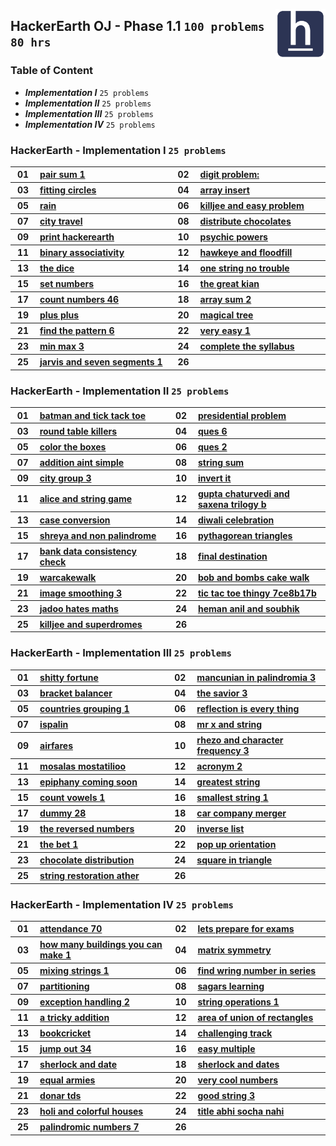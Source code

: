 <picture><img align="right" width="80" src="/logos/hackerearth.png"></img></picture>

## HackerEarth OJ - Phase 1.1 `100 problems` `80 hrs`

### Table of Content

- ***Implementation I***   `25 problems`
- ***Implementation II***  `25 problems`
- ***Implementation III*** `25 problems`
- ***Implementation IV***  `25 problems`

### HackerEarth - Implementation I `25 problems`

<table>
    <tbody>
        <tr>
<th align="center" width="50px">01</th><th align="left" width="550px"><a href="https://hackerearth.com/practice/data-structures/arrays/1-d/practice-problems/algorithm/pair-sum-1-0062d9ab/">pair sum 1</a></th>
<th align="center" width="50px">02</th><th align="left" width="550px"><a href="https://hackerearth.com/practice/basic-programming/implementation/basics-of-implementation/practice-problems/algorithm/digit-problem/">digit problem:</a></th>
        </tr>
        <tr>
<th align="center" width="50px">03</th><th align="left" width="550px"><a href="https://hackerearth.com/practice/basic-programming/implementation/basics-of-implementation/practice-problems/algorithm/fitting-circles-c00a5be3/">fitting circles</a></th>
<th align="center" width="50px">04</th><th align="left" width="550px"><a href="https://hackerearth.com/practice/basic-programming/implementation/basics-of-implementation/practice-problems/algorithm/array-insert/">array insert</a></th>
        </tr>
        <tr>
<th align="center" width="50px">05</th><th align="left" width="550px"><a href="https://hackerearth.com/practice/basic-programming/implementation/basics-of-implementation/practice-problems/algorithm/rain-41f57695/">rain</a></th>
<th align="center" width="50px">06</th><th align="left" width="550px"><a href="https://hackerearth.com/practice/basic-programming/implementation/basics-of-implementation/practice-problems/approximate/killjee-and-easy-problem/">killjee and easy problem</a></th>
        </tr>
        <tr>
<th align="center" width="50px">07</th><th align="left" width="550px"><a href="https://hackerearth.com/practice/basic-programming/implementation/basics-of-implementation/practice-problems/algorithm/city-travel-59bad87f/">city travel</a></th>
<th align="center" width="50px">08</th><th align="left" width="550px"><a href="https://hackerearth.com/practice/basic-programming/implementation/basics-of-implementation/practice-problems/algorithm/distribute-chocolates-70c2c2ab/">distribute chocolates</a></th>
        </tr>
        <tr>
<th align="center" width="50px">09</th><th align="left" width="550px"><a href="https://hackerearth.com/practice/basic-programming/implementation/basics-of-implementation/practice-problems/algorithm/print-hackerearth/">print hackerearth</a></th>
<th align="center" width="50px">10</th><th align="left" width="550px"><a href="https://hackerearth.com/practice/basic-programming/implementation/basics-of-implementation/practice-problems/algorithm/psychic-powers/">psychic powers</a></th>
        </tr>
        <tr>
<th align="center" width="50px">11</th><th align="left" width="550px"><a href="https://hackerearth.com/practice/basic-programming/implementation/basics-of-implementation/practice-problems/algorithm/binary-associativity-fc8ca73f/">binary associativity</a></th>
<th align="center" width="50px">12</th><th align="left" width="550px"><a href="https://hackerearth.com/practice/basic-programming/implementation/basics-of-implementation/practice-problems/algorithm/hawkeye-and-floodfill/">hawkeye and floodfill</a></th>
        </tr>
        <tr>
<th align="center" width="50px">13</th><th align="left" width="550px"><a href="https://hackerearth.com/practice/basic-programming/implementation/basics-of-implementation/practice-problems/algorithm/the-dice-d4dc5b11/">the dice</a></th>
<th align="center" width="50px">14</th><th align="left" width="550px"><a href="https://hackerearth.com/practice/basic-programming/implementation/basics-of-implementation/practice-problems/algorithm/one-string-no-trouble-37037871/">one string no trouble</a></th>
        </tr>
        <tr>
<th align="center" width="50px">15</th><th align="left" width="550px"><a href="https://hackerearth.com/practice/basic-programming/implementation/basics-of-implementation/practice-problems/algorithm/set-numbers-bea74f5a/">set numbers</a></th>
<th align="center" width="50px">16</th><th align="left" width="550px"><a href="https://hackerearth.com/practice/basic-programming/implementation/basics-of-implementation/practice-problems/algorithm/the-great-kian/">the great kian</a></th>
        </tr>
        <tr>
<th align="center" width="50px">17</th><th align="left" width="550px"><a href="https://hackerearth.com/practice/basic-programming/implementation/basics-of-implementation/practice-problems/algorithm/count-numbers-46/">count numbers 46</a></th>
<th align="center" width="50px">18</th><th align="left" width="550px"><a href="https://hackerearth.com/practice/basic-programming/implementation/basics-of-implementation/practice-problems/algorithm/array-sum-2-725368ac/">array sum 2</a></th>
        </tr>
        <tr>
<th align="center" width="50px">19</th><th align="left" width="550px"><a href="https://hackerearth.com/practice/basic-programming/implementation/basics-of-implementation/practice-problems/algorithm/plus-plus-60bcac48/">plus plus</a></th>
<th align="center" width="50px">20</th><th align="left" width="550px"><a href="https://hackerearth.com/practice/basic-programming/implementation/basics-of-implementation/practice-problems/algorithm/magical-tree/">magical tree</a></th>
        </tr>
        <tr>
<th align="center" width="50px">21</th><th align="left" width="550px"><a href="https://hackerearth.com/practice/basic-programming/implementation/basics-of-implementation/practice-problems/algorithm/find-the-pattern-6/">find the pattern 6</a></th>
<th align="center" width="50px">22</th><th align="left" width="550px"><a href="https://hackerearth.com/practice/basic-programming/implementation/basics-of-implementation/practice-problems/algorithm/very-easy-1/">very easy 1</a></th>
        </tr>
        <tr>
<th align="center" width="50px">23</th><th align="left" width="550px"><a href="https://hackerearth.com/practice/basic-programming/implementation/basics-of-implementation/practice-problems/algorithm/min-max-3/">min max 3</a></th>
<th align="center" width="50px">24</th><th align="left" width="550px"><a href="https://hackerearth.com/practice/basic-programming/implementation/basics-of-implementation/practice-problems/algorithm/complete-the-syllabus/">complete the syllabus</a></th>
        </tr>
        <tr>
<th align="center" width="50px">25</th><th align="left" width="550px"><a href="https://hackerearth.com/practice/basic-programming/implementation/basics-of-implementation/practice-problems/algorithm/jarvis-and-seven-segments-1/">jarvis and seven segments 1</a></th>
<th align="center" width="50px">26</th><th align="left" width="550px"><a href=""></a></th>
        </tr>
    </tbody>
</table>

### HackerEarth - Implementation II `25 problems`

<table>
    <tbody>
        <tr>
<th align="center" width="50px">01</th><th align="left" width="550px"><a href="https://hackerearth.com/practice/basic-programming/implementation/basics-of-implementation/practice-problems/algorithm/batman-and-tick-tack-toe/">batman and tick tack toe</a></th>
<th align="center" width="50px">02</th><th align="left" width="550px"><a href="https://hackerearth.com/practice/basic-programming/implementation/basics-of-implementation/practice-problems/algorithm/presidential-problem/">presidential problem</a></th>
        </tr>
        <tr>
<th align="center" width="50px">03</th><th align="left" width="550px"><a href="https://hackerearth.com/practice/basic-programming/implementation/basics-of-implementation/practice-problems/algorithm/round-table-killers-b7b93156/">round table killers</a></th>
<th align="center" width="50px">04</th><th align="left" width="550px"><a href="https://hackerearth.com/practice/basic-programming/implementation/basics-of-implementation/practice-problems/algorithm/ques-6/">ques 6</a></th>
        </tr>
        <tr>
<th align="center" width="50px">05</th><th align="left" width="550px"><a href="https://hackerearth.com/practice/basic-programming/implementation/basics-of-implementation/practice-problems/algorithm/color-the-boxes-47270a3b/">color the boxes</a></th>
<th align="center" width="50px">06</th><th align="left" width="550px"><a href="https://hackerearth.com/practice/basic-programming/implementation/basics-of-implementation/practice-problems/algorithm/ques-2/">ques 2</a></th>
        </tr>
        <tr>
<th align="center" width="50px">07</th><th align="left" width="550px"><a href="https://hackerearth.com/practice/basic-programming/implementation/basics-of-implementation/practice-problems/algorithm/addition-aint-simple/">addition aint simple</a></th>
<th align="center" width="50px">08</th><th align="left" width="550px"><a href="https://hackerearth.com/practice/basic-programming/implementation/basics-of-implementation/practice-problems/algorithm/string-sum/">string sum</a></th>
        </tr>
        <tr>
<th align="center" width="50px">09</th><th align="left" width="550px"><a href="https://hackerearth.com/practice/basic-programming/implementation/basics-of-implementation/practice-problems/algorithm/city-group-3/">city group 3</a></th>
<th align="center" width="50px">10</th><th align="left" width="550px"><a href="https://hackerearth.com/practice/basic-programming/implementation/basics-of-implementation/practice-problems/algorithm/invert-it-b06fd53a/">invert it</a></th>
        </tr>
        <tr>
<th align="center" width="50px">11</th><th align="left" width="550px"><a href="https://hackerearth.com/practice/basic-programming/implementation/basics-of-implementation/practice-problems/algorithm/alice-and-string-game-dbd6adc3/">alice and string game</a></th>
<th align="center" width="50px">12</th><th align="left" width="550px"><a href="https://hackerearth.com/practice/basic-programming/implementation/basics-of-implementation/practice-problems/algorithm/gupta-chaturvedi-and-saxena-trilogy-b/">gupta chaturvedi and saxena trilogy b</a></th>
        </tr>
        <tr>
<th align="center" width="50px">13</th><th align="left" width="550px"><a href="https://hackerearth.com/practice/basic-programming/implementation/basics-of-implementation/practice-problems/algorithm/case-conversion-d19fbcfe/">case conversion</a></th>
<th align="center" width="50px">14</th><th align="left" width="550px"><a href="https://hackerearth.com/practice/basic-programming/implementation/basics-of-implementation/practice-problems/algorithm/diwali-celebration/">diwali celebration</a></th>
        </tr>
        <tr>
<th align="center" width="50px">15</th><th align="left" width="550px"><a href="https://hackerearth.com/practice/basic-programming/implementation/basics-of-implementation/practice-problems/algorithm/shreya-and-non-palindrome/">shreya and non palindrome</a></th>
<th align="center" width="50px">16</th><th align="left" width="550px"><a href="https://hackerearth.com/practice/basic-programming/implementation/basics-of-implementation/practice-problems/algorithm/pythagorean-triangles-0158a4c5/">pythagorean triangles</a></th>
        </tr>
        <tr>
<th align="center" width="50px">17</th><th align="left" width="550px"><a href="https://hackerearth.com/practice/basic-programming/implementation/basics-of-implementation/practice-problems/approximate/bank-data-consistency-check-3899a127/">bank data consistency check</a></th>
<th align="center" width="50px">18</th><th align="left" width="550px"><a href="https://hackerearth.com/practice/basic-programming/implementation/basics-of-implementation/practice-problems/algorithm/final-destination-cakewalk/">final destination</a></th>
        </tr>
        <tr>
<th align="center" width="50px">19</th><th align="left" width="550px"><a href="https://hackerearth.com/practice/basic-programming/implementation/basics-of-implementation/practice-problems/algorithm/warcakewalk/">warcakewalk</a></th>
<th align="center" width="50px">20</th><th align="left" width="550px"><a href="https://hackerearth.com/practice/basic-programming/implementation/basics-of-implementation/practice-problems/algorithm/bob-and-bombs-cake-walk/">bob and bombs cake walk</a></th>
        </tr>
        <tr>
<th align="center" width="50px">21</th><th align="left" width="550px"><a href="https://hackerearth.com/practice/basic-programming/implementation/basics-of-implementation/practice-problems/algorithm/image-smoothing-3/">image smoothing 3</a></th>
<th align="center" width="50px">22</th><th align="left" width="550px"><a href="https://hackerearth.com/practice/basic-programming/implementation/basics-of-implementation/practice-problems/algorithm/tic-tac-toe-thingy-7ce8b17b/">tic tac toe thingy 7ce8b17b</a></th>
        </tr>
        <tr>
<th align="center" width="50px">23</th><th align="left" width="550px"><a href="https://hackerearth.com/practice/basic-programming/implementation/basics-of-implementation/practice-problems/golf/jadoo-hates-maths/">jadoo hates maths</a></th>
<th align="center" width="50px">24</th><th align="left" width="550px"><a href="https://hackerearth.com/practice/basic-programming/implementation/basics-of-implementation/practice-problems/algorithm/heman-anil-and-soubhik/">heman anil and soubhik</a></th>
        </tr>
        <tr>
<th align="center" width="50px">25</th><th align="left" width="550px"><a href="https://hackerearth.com/practice/basic-programming/implementation/basics-of-implementation/practice-problems/algorithm/killjee-and-superdromes-1f1d31c3/">killjee and superdromes</a></th>
<th align="center" width="50px">26</th><th align="left" width="550px"><a href=""></a></th>
        </tr>
    </tbody>
</table>

### HackerEarth - Implementation III `25 problems`

<table>
    <tbody>
        <tr>
<th align="center" width="50px">01</th><th align="left" width="550px"><a href="https://hackerearth.com/practice/basic-programming/implementation/basics-of-implementation/practice-problems/algorithm/shitty-fortune/">shitty fortune</a></th>
<th align="center" width="50px">02</th><th align="left" width="550px"><a href="https://hackerearth.com/practice/basic-programming/implementation/basics-of-implementation/practice-problems/algorithm/mancunian-in-palindromia-3/">mancunian in palindromia 3</a></th>
        </tr>
        <tr>
<th align="center" width="50px">03</th><th align="left" width="550px"><a href="https://hackerearth.com/practice/basic-programming/implementation/basics-of-implementation/practice-problems/algorithm/bracket-balancer-b9f56e12/">bracket balancer</a></th>
<th align="center" width="50px">04</th><th align="left" width="550px"><a href="https://hackerearth.com/practice/basic-programming/implementation/basics-of-implementation/practice-problems/algorithm/the-savior-3/">the savior 3</a></th>
        </tr>
        <tr>
<th align="center" width="50px">05</th><th align="left" width="550px"><a href="https://hackerearth.com/practice/basic-programming/implementation/basics-of-implementation/practice-problems/algorithm/countries-grouping-1-5b13620a/">countries grouping 1</a></th>
<th align="center" width="50px">06</th><th align="left" width="550px"><a href="https://hackerearth.com/practice/basic-programming/implementation/basics-of-implementation/practice-problems/algorithm/reflection-is-every-thing-2fff0566/">reflection is every thing</a></th>
        </tr>
        <tr>
<th align="center" width="50px">07</th><th align="left" width="550px"><a href="https://hackerearth.com/practice/basic-programming/implementation/basics-of-implementation/practice-problems/algorithm/ispalin/">ispalin</a></th>
<th align="center" width="50px">08</th><th align="left" width="550px"><a href="https://hackerearth.com/practice/basic-programming/implementation/basics-of-implementation/practice-problems/algorithm/mr-x-and-string-4836920e/">mr x and string</a></th>
        </tr>
        <tr>
<th align="center" width="50px">09</th><th align="left" width="550px"><a href="https://hackerearth.com/practice/basic-programming/implementation/basics-of-implementation/practice-problems/algorithm/airfares-dbef7f12/">airfares</a></th>
<th align="center" width="50px">10</th><th align="left" width="550px"><a href="https://hackerearth.com/practice/basic-programming/implementation/basics-of-implementation/practice-problems/algorithm/rhezo-and-character-frequency-3/">rhezo and character frequency 3</a></th>
        </tr>
        <tr>
<th align="center" width="50px">11</th><th align="left" width="550px"><a href="https://hackerearth.com/practice/basic-programming/implementation/basics-of-implementation/practice-problems/algorithm/mosalas-mostatilioo-f012275c/">mosalas mostatilioo</a></th>
<th align="center" width="50px">12</th><th align="left" width="550px"><a href="https://hackerearth.com/practice/basic-programming/implementation/basics-of-implementation/practice-problems/algorithm/acronym-2/">acronym 2</a></th>
        </tr>
        <tr>
<th align="center" width="50px">13</th><th align="left" width="550px"><a href="https://hackerearth.com/practice/basic-programming/implementation/basics-of-implementation/practice-problems/algorithm/epiphany-coming-soon-43c4af4b/">epiphany coming soon</a></th>
<th align="center" width="50px">14</th><th align="left" width="550px"><a href="https://hackerearth.com/practice/basic-programming/implementation/basics-of-implementation/practice-problems/algorithm/greatest-string-fcf3e37c/">greatest string</a></th>
        </tr>
        <tr>
<th align="center" width="50px">15</th><th align="left" width="550px"><a href="https://hackerearth.com/practice/basic-programming/implementation/basics-of-implementation/practice-problems/algorithm/count-vowels-1-1da7c4d0/">count vowels 1</a></th>
<th align="center" width="50px">16</th><th align="left" width="550px"><a href="https://hackerearth.com/practice/basic-programming/implementation/basics-of-implementation/practice-problems/algorithm/smallest-string-1-ab268aff/">smallest string 1</a></th>
        </tr>
        <tr>
<th align="center" width="50px">17</th><th align="left" width="550px"><a href="https://hackerearth.com/practice/basic-programming/implementation/basics-of-implementation/practice-problems/algorithm/dummy-28/">dummy 28</a></th>
<th align="center" width="50px">18</th><th align="left" width="550px"><a href="https://hackerearth.com/practice/basic-programming/implementation/basics-of-implementation/practice-problems/algorithm/car-company-merger-125475cc/">car company merger</a></th>
        </tr>
        <tr>
<th align="center" width="50px">19</th><th align="left" width="550px"><a href="https://hackerearth.com/practice/basic-programming/implementation/basics-of-implementation/practice-problems/algorithm/the-reversed-numbers/">the reversed numbers</a></th>
<th align="center" width="50px">20</th><th align="left" width="550px"><a href="https://hackerearth.com/practice/basic-programming/implementation/basics-of-implementation/practice-problems/algorithm/inverse-list/">inverse list</a></th>
        </tr>
        <tr>
<th align="center" width="50px">21</th><th align="left" width="550px"><a href="https://hackerearth.com/practice/basic-programming/implementation/basics-of-implementation/practice-problems/algorithm/the-bet-1-dbc1acde/">the bet 1</a></th>
<th align="center" width="50px">22</th><th align="left" width="550px"><a href="https://hackerearth.com/practice/basic-programming/implementation/basics-of-implementation/practice-problems/algorithm/pop-up-orientation-de6cf0ee/">pop up orientation</a></th>
        </tr>
        <tr>
<th align="center" width="50px">23</th><th align="left" width="550px"><a href="https://hackerearth.com/practice/basic-programming/implementation/basics-of-implementation/practice-problems/algorithm/chocolate-distribution-709f61ec/">chocolate distribution</a></th>
<th align="center" width="50px">24</th><th align="left" width="550px"><a href="https://hackerearth.com/practice/basic-programming/implementation/basics-of-implementation/practice-problems/algorithm/square-in-triangle/">square in triangle</a></th>
        </tr>
        <tr>
<th align="center" width="50px">25</th><th align="left" width="550px"><a href="https://hackerearth.com/practice/basic-programming/implementation/basics-of-implementation/practice-problems/algorithm/string-restoration-ather-b41289af/">string restoration ather</a></th>
<th align="center" width="50px">26</th><th align="left" width="550px"><a href=""></a></th>
        </tr>
    </tbody>
</table>

### HackerEarth - Implementation IV `25 problems`

<table>
    <tbody>
        <tr>
<th align="center" width="50px">01</th><th align="left" width="550px"><a href="https://hackerearth.com/practice/basic-programming/implementation/basics-of-implementation/practice-problems/algorithm/attendance-70-3369f484/">attendance 70</a></th>
<th align="center" width="50px">02</th><th align="left" width="550px"><a href="https://hackerearth.com/practice/basic-programming/implementation/basics-of-implementation/practice-problems/algorithm/lets-prepare-for-exams-a7f00d14/">lets prepare for exams</a></th>
        </tr>
        <tr>
<th align="center" width="50px">03</th><th align="left" width="550px"><a href="https://hackerearth.com/practice/basic-programming/implementation/basics-of-implementation/practice-problems/algorithm/how-many-buildings-you-can-make-1/">how many buildings you can make 1</a></th>
<th align="center" width="50px">04</th><th align="left" width="550px"><a href="https://hackerearth.com/practice/basic-programming/implementation/basics-of-implementation/practice-problems/algorithm/matrix-symmetry/">matrix symmetry</a></th>
        </tr>
        <tr>
<th align="center" width="50px">05</th><th align="left" width="550px"><a href="https://hackerearth.com/practice/basic-programming/implementation/basics-of-implementation/practice-problems/algorithm/mixing-strings-1/">mixing strings 1</a></th>
<th align="center" width="50px">06</th><th align="left" width="550px"><a href="https://hackerearth.com/practice/basic-programming/implementation/basics-of-implementation/practice-problems/algorithm/find-wring-number-in-series/">find wring number in series</a></th>
        </tr>
        <tr>
<th align="center" width="50px">07</th><th align="left" width="550px"><a href="https://hackerearth.com/practice/basic-programming/implementation/basics-of-implementation/practice-problems/algorithm/partitioning-bd4c9574/">partitioning</a></th>
<th align="center" width="50px">08</th><th align="left" width="550px"><a href="https://hackerearth.com/practice/basic-programming/implementation/basics-of-implementation/practice-problems/algorithm/sagars-learning/">sagars learning</a></th>
        </tr>
        <tr>
<th align="center" width="50px">09</th><th align="left" width="550px"><a href="https://hackerearth.com/practice/basic-programming/implementation/basics-of-implementation/practice-problems/algorithm/exception-handling-2-46f67551/">exception handling 2</a></th>
<th align="center" width="50px">10</th><th align="left" width="550px"><a href="https://hackerearth.com/practice/basic-programming/implementation/basics-of-implementation/practice-problems/algorithm/string-operations-1-cd102cb6/">string operations 1</a></th>
        </tr>
        <tr>
<th align="center" width="50px">11</th><th align="left" width="550px"><a href="https://hackerearth.com/practice/basic-programming/implementation/basics-of-implementation/practice-problems/algorithm/a-tricky-addition/">a tricky addition</a></th>
<th align="center" width="50px">12</th><th align="left" width="550px"><a href="https://hackerearth.com/practice/basic-programming/implementation/basics-of-implementation/practice-problems/algorithm/area-of-union-of-rectangles/">area of union of rectangles</a></th>
        </tr>
        <tr>
<th align="center" width="50px">13</th><th align="left" width="550px"><a href="https://hackerearth.com/practice/basic-programming/implementation/basics-of-implementation/practice-problems/algorithm/bookcricket-bd707e2d/">bookcricket</a></th>
<th align="center" width="50px">14</th><th align="left" width="550px"><a href="https://hackerearth.com/practice/basic-programming/implementation/basics-of-implementation/practice-problems/algorithm/challenging-track-0d6a36ad/">challenging track</a></th>
        </tr>
        <tr>
<th align="center" width="50px">15</th><th align="left" width="550px"><a href="https://hackerearth.com/practice/basic-programming/implementation/basics-of-implementation/practice-problems/algorithm/jump-out-34/">jump out 34</a></th>
<th align="center" width="50px">16</th><th align="left" width="550px"><a href="https://hackerearth.com/practice/basic-programming/implementation/basics-of-implementation/practice-problems/algorithm/easy-multiple/">easy multiple</a></th>
        </tr>
        <tr>
<th align="center" width="50px">17</th><th align="left" width="550px"><a href="https://hackerearth.com/practice/basic-programming/implementation/basics-of-implementation/practice-problems/algorithm/sherlock-and-date/">sherlock and date</a></th>
<th align="center" width="50px">18</th><th align="left" width="550px"><a href="https://hackerearth.com/practice/basic-programming/implementation/basics-of-implementation/practice-problems/algorithm/sherlock-and-dates/">sherlock and dates</a></th>
        </tr>
        <tr>
<th align="center" width="50px">19</th><th align="left" width="550px"><a href="https://hackerearth.com/practice/basic-programming/implementation/basics-of-implementation/practice-problems/algorithm/equal-armies/">equal armies</a></th>
<th align="center" width="50px">20</th><th align="left" width="550px"><a href="https://hackerearth.com/practice/basic-programming/implementation/basics-of-implementation/practice-problems/algorithm/very-cool-numbers/">very cool numbers</a></th>
        </tr>
        <tr>
<th align="center" width="50px">21</th><th align="left" width="550px"><a href="https://hackerearth.com/practice/basic-programming/implementation/basics-of-implementation/practice-problems/algorithm/donar-tds/">donar tds</a></th>
<th align="center" width="50px">22</th><th align="left" width="550px"><a href="https://hackerearth.com/practice/basic-programming/implementation/basics-of-implementation/practice-problems/algorithm/good-string-3/">good string 3</a></th>
        </tr>
        <tr>
<th align="center" width="50px">23</th><th align="left" width="550px"><a href="https://hackerearth.com/practice/basic-programming/implementation/basics-of-implementation/practice-problems/algorithm/holi-and-colorful-houses-eb2049cb/">holi and colorful houses</a></th>
<th align="center" width="50px">24</th><th align="left" width="550px"><a href="https://hackerearth.com/practice/basic-programming/implementation/basics-of-implementation/practice-problems/algorithm/title-abhi-socha-nahi/">title abhi socha nahi</a></th>
        </tr>
        <tr>
<th align="center" width="50px">25</th><th align="left" width="550px"><a href="https://hackerearth.com/practice/basic-programming/implementation/basics-of-implementation/practice-problems/algorithm/palindromic-numbers-7/">palindromic numbers 7</a></th>
<th align="center" width="50px">26</th><th align="left" width="550px"><a href=""></a></th>
        </tr>
    </tbody>
</table>
